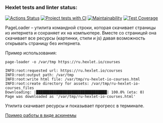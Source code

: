 ### Hexlet tests and linter status:
[![Actions Status](https://github.com/ReYaNOW/python-pytest-testing-project-79/workflows/hexlet-check/badge.svg)](https://github.com/ReYaNOW/python-pytest-testing-project-79/actions) [![Project tests with CI](https://github.com/ReYaNOW/python-pytest-testing-project-79/actions/workflows/action_tests.yml/badge.svg)](https://github.com/ReYaNOW/python-pytest-testing-project-79/actions/workflows/action_tests.yml) [![Maintainability](https://api.codeclimate.com/v1/badges/64e5429a22299fd89826/maintainability)](https://codeclimate.com/github/ReYaNOW/python-pytest-testing-project-79/maintainability) [![Test Coverage](https://api.codeclimate.com/v1/badges/64e5429a22299fd89826/test_coverage)](https://codeclimate.com/github/ReYaNOW/python-pytest-testing-project-79/test_coverage)  
  
PageLoader – утилита командной строки, которая скачивает страницы из интернета и сохраняет их на компьютере. Вместе со страницей она скачивает все ресурсы (картинки, стили и js) давая возможность открывать страницу без интернета.  
  
Пример использования:

    page-loader -o /var/tmp https://ru.hexlet.io/courses

    INFO:root:requested url: https://ru.hexlet.io/courses
    INFO:root:output path: /var/tmp
    INFO:root:write html file: /var/tmp/ru-hexlet-io-courses.html
    INFO:root:create directory for assets: /var/tmp/ru-hexlet-io-courses_files
    Downloading: |████████████████████████████████| 100.0% (eta: 0)
    Page was downloaded as '/var/tmp/ru-hexlet-io-courses.html'  

Утилита скачивает ресурсы и показывает прогресс в терминале.  

[Пример работы в виде аскинемы](https://asciinema.org/a/585102?autoplay=1)


